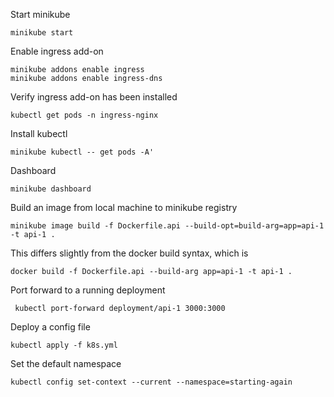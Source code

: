 Start minikube

```
minikube start
```

Enable ingress add-on

```
minikube addons enable ingress
minikube addons enable ingress-dns
```

Verify ingress add-on has been installed

```
kubectl get pods -n ingress-nginx
```

Install kubectl

```
minikube kubectl -- get pods -A'
```

Dashboard

```
minikube dashboard
```

Build an image from local machine to minikube registry

```
minikube image build -f Dockerfile.api --build-opt=build-arg=app=api-1 -t api-1 .
```

This differs slightly from the docker build syntax, which is

```
docker build -f Dockerfile.api --build-arg app=api-1 -t api-1 .
```

Port forward to a running deployment

```
 kubectl port-forward deployment/api-1 3000:3000
```

Deploy a config file

```
kubectl apply -f k8s.yml
```

Set the default namespace

```
kubectl config set-context --current --namespace=starting-again
```
